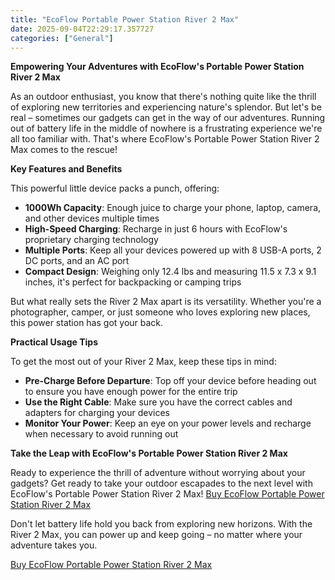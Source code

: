 ```yaml
---
title: "EcoFlow Portable Power Station River 2 Max"
date: 2025-09-04T22:29:17.357727
categories: ["General"]
---
```

**Empowering Your Adventures with EcoFlow's Portable Power Station River 2 Max**

As an outdoor enthusiast, you know that there's nothing quite like the thrill of exploring new territories and experiencing nature's splendor. But let's be real – sometimes our gadgets can get in the way of our adventures. Running out of battery life in the middle of nowhere is a frustrating experience we're all too familiar with. That's where EcoFlow's Portable Power Station River 2 Max comes to the rescue!

**Key Features and Benefits**

This powerful little device packs a punch, offering:

* **1000Wh Capacity**: Enough juice to charge your phone, laptop, camera, and other devices multiple times
* **High-Speed Charging**: Recharge in just 6 hours with EcoFlow's proprietary charging technology
* **Multiple Ports**: Keep all your devices powered up with 8 USB-A ports, 2 DC ports, and an AC port
* **Compact Design**: Weighing only 12.4 lbs and measuring 11.5 x 7.3 x 9.1 inches, it's perfect for backpacking or camping trips

But what really sets the River 2 Max apart is its versatility. Whether you're a photographer, camper, or just someone who loves exploring new places, this power station has got your back.

**Practical Usage Tips**

To get the most out of your River 2 Max, keep these tips in mind:

* **Pre-Charge Before Departure**: Top off your device before heading out to ensure you have enough power for the entire trip
* **Use the Right Cable**: Make sure you have the correct cables and adapters for charging your devices
* **Monitor Your Power**: Keep an eye on your power levels and recharge when necessary to avoid running out

**Take the Leap with EcoFlow's Portable Power Station River 2 Max**

Ready to experience the thrill of adventure without worrying about your gadgets? Get ready to take your outdoor escapades to the next level with EcoFlow's Portable Power Station River 2 Max! [Buy EcoFlow Portable Power Station River 2 Max](https://www.amazon.com/dp/B0B9XB57XM)

Don't let battery life hold you back from exploring new horizons. With the River 2 Max, you can power up and keep going – no matter where your adventure takes you.

[Buy EcoFlow Portable Power Station River 2 Max](https://www.amazon.com/dp/B0B9XB57XM)
